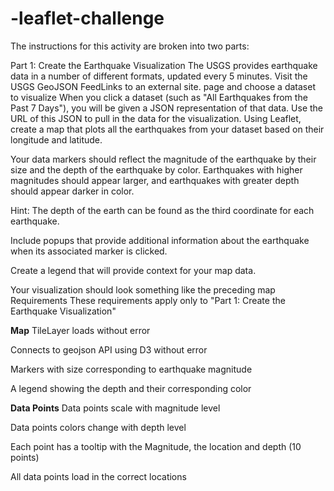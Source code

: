 # -leaflet-challenge
The instructions for this activity are broken into two parts:

Part 1: Create the Earthquake Visualization
The USGS provides earthquake data in a number of different formats, updated every 5 minutes. Visit the USGS GeoJSON FeedLinks to an external site. page and choose a dataset to visualize
When you click a dataset (such as "All Earthquakes from the Past 7 Days"), you will be given a JSON representation of that data. Use the URL of this JSON to pull in the data for the visualization.
Using Leaflet, create a map that plots all the earthquakes from your dataset based on their longitude and latitude.

Your data markers should reflect the magnitude of the earthquake by their size and the depth of the earthquake by color. Earthquakes with higher magnitudes should appear larger, and earthquakes with greater depth should appear darker in color.

Hint: The depth of the earth can be found as the third coordinate for each earthquake.

Include popups that provide additional information about the earthquake when its associated marker is clicked.

Create a legend that will provide context for your map data.

Your visualization should look something like the preceding map
Requirements
These requirements apply only to "Part 1: Create the Earthquake Visualization" 

**Map**
TileLayer loads without error 

Connects to geojson API using D3 without error

Markers with size corresponding to earthquake magnitude 

A legend showing the depth and their corresponding color 

**Data Points**
Data points scale with magnitude level

Data points colors change with depth level 

Each point has a tooltip with the Magnitude, the location and depth (10 points)

All data points load in the correct locations 
